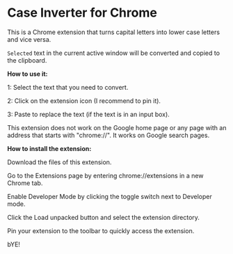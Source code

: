 # Case Inverter for Chrome

This is a Chrome extension that turns capital letters into lower case letters and vice versa.

`Selected` text in the current active window will be converted and copied to the clipboard.

**How to use it:**

1: Select the text that you need to convert.

2: Click on the extension icon (I recommend to pin it).

3: Paste to replace the text (if the text is in an input box).

This extension does not work on the Google home page or any page with an address that starts with "chrome://".
It works on Google search pages.

**How to install the extension:**

Download the files of this extension.

Go to the Extensions page by entering chrome://extensions in a new Chrome tab.

Enable Developer Mode by clicking the toggle switch next to Developer mode.

Click the Load unpacked button and select the extension directory.

Pin your extension to the toolbar to quickly access the extension.


bYE!
